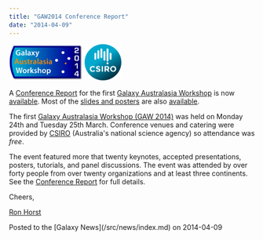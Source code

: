 ```yaml
---
title: "GAW2014 Conference Report"
date: "2014-04-09"
---
```


<div class='right'>
<a href='/src/events/gaw2014/index.md'><img src="/src/images/logos/GAW2014-200.png" alt="Galaxy Australasia Workshop 2014" width="150" /></a> <a href='http://csiro.au/'><img src="/src/images/logos/CSIROLogoBig.png" alt="CSIRO" width="75" /></a></div>

A [Conference Report](/src/events/gaw2014/index.md#conference-report) for the first [Galaxy Australasia Workshop](/src/events/gaw2014/index.md) is now [available](/src/events/gaw2014/index.md#conference-report).  Most of the [slides and posters](/src/events/gaw2014/index.md#program) are also [available](/src/events/gaw2014/index.md#program).

The first [Galaxy Australasia Workshop (GAW 2014)](/src/events/gaw2014/index.md) was held on Monday 24th and Tuesday 25th March. Conference venues and catering were provided by [CSIRO](http://csiro.au/) (Australia's national science agency) so attendance was *free*.

The event featured more that twenty keynotes, accepted presentations, posters, tutorials, and panel discussions.  The event was attended by over forty people from over twenty organizations and at least three continents.  See the [Conference Report](/src/events/gaw2014/index.md#conference-report) for full details.

Cheers,

[Ron Horst](https://www.yammer.com/australianbioinformaticsnetwork/users/rhorst-guest#/Threads/fromUser?type=from_user&feedId=1506414565)

<div class='newsItemFooter'>Posted to the [Galaxy News](/src/news/index.md) on 2014-04-09</div>

